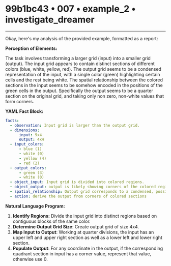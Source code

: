 # 99b1bc43 • 007 • example_2 • investigate_dreamer

---
Okay, here's my analysis of the provided example, formatted as a report:

**Perception of Elements:**

The task involves transforming a larger grid (input) into a smaller grid (output). The input grid appears to contain distinct sections of different colors (blue, white, yellow, red). The output grid seems to be a condensed representation of the input, with a single color (green) highlighting certain cells and the rest being white. The spatial relationship between the colored sections in the input seems to be somehow encoded in the positions of the green cells in the output. Specifically the output seems to be a quarter section on the original grid, and taking only non zero, non-white values that form corners.

**YAML Fact Block:**



```yaml
facts:
  - observation: Input grid is larger than the output grid.
  - dimensions:
      input: 9x4
      output: 4x4
  - input_colors:
      - blue (1)
      - white (0)
      - yellow (4)
      - red (2)
  - output_colors:
      - green (3)
      - white (0)
  - object_input: Input grid is divided into colored regions.
  - object_output: output is likely showing corners of the colored regions, where the corner color is not white
  - spatial_relationship: Output grid corresponds to a condensed, possibly structurally-representative version of the input.
  - action: derive the output from corners of colored sections
```



**Natural Language Program:**

1.  **Identify Regions:** Divide the input grid into distinct regions based on contiguous blocks of the same color.
2.  **Determine Output Grid Size**: Create output grid of size 4x4.
3.  **Map Input to Output**: Working at quarter divisions, the input has an upper left and upper right section as well as a lower left and lower right section.
4.  **Populate Output**: For any coordinate in the output, if the corresponding quadrant section in input has a corner value, represent that value, otherwise use 0.


